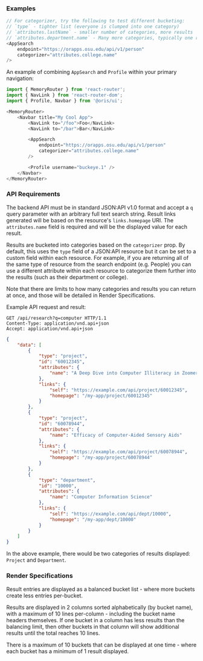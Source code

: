 
### Examples

```js
// For categorizer, try the following to test different bucketing:
// `type` - tighter list (everyone is clumped into one category)
// `attributes.lastName` - smaller number of categories, more results
// `attributes.department.name` - Many more categories, typically one result each
<AppSearch
    endpoint="https://orapps.osu.edu/api/v1/person"
    categorizer="attributes.college.name"
/>
```

An example of combining `AppSearch` and `Profile` within your primary navigation:


```js
import { MemoryRouter } from 'react-router';
import { NavLink } from 'react-router-dom';
import { Profile, Navbar } from '@oris/ui';

<MemoryRouter>
    <Navbar title="My Cool App">
        <NavLink to="/foo">Foo</NavLink>
        <NavLink to="/bar">Bar</NavLink>

        <AppSearch
            endpoint="https://orapps.osu.edu/api/v1/person"
            categorizer="attributes.college.name"
        />

        <Profile username="buckeye.1" />
    </Navbar>
</MemoryRouter>
```

### API Requirements

The backend API must be in standard JSON:API v1.0 format and accept a `q` query parameter with an arbitrary full text search string. Result links generated will be based on the resource's `links.homepage` URI. The `attributes.name` field is required and will be the displayed value for each result.

Results are bucketed into categories based on the `categorizer` prop. By default, this uses the `type` field of a JSON:API resource but it can be set to a custom field within each resource. For example, if you are returning all of the same type of resource from the search endpoint (e.g. People) you can use a different attribute within each resource to categorize them further into the results (such as their department or college).

Note that there are limits to how many categories and results you can return at once, and those will be detailed in Render Specifications.

Example API request and result:

```text
GET /api/research?q=computer HTTP/1.1
Content-Type: application/vnd.api+json
Accept: application/vnd.api+json
```

```json
{
    "data": [
        {
            "type": "project",
            "id": "60012345",
            "attributes": {
                "name": "A Deep Dive into Computer Illiteracy in Zoomers"
            },
            "links": {
                "self": "https://example.com/api/project/60012345",
                "homepage": "/my-app/project/60012345"
            }
        },
        {
            "type": "project",
            "id": "60078944",
            "attributes": {
                "name": "Efficacy of Computer-Aided Sensory Aids"
            },
            "links": {
                "self": "https://example.com/api/project/60078944",
                "homepage": "/my-app/project/60078944"
            }
        },
        {
            "type": "department",
            "id": "10000",
            "attributes": {
                "name": "Computer Information Science"
            },
            "links": {
                "self": "https://example.com/api/dept/10000",
                "homepage": "/my-app/dept/10000"
            }
        }
    ]
}
```

In the above example, there would be two categories of results displayed: `Project` and `Department`.


### Render Specifications

Result entries are displayed as a balanced bucket list - where more buckets create less entries per-bucket.

Results are displayed in 2 columns sorted alphabetically (by bucket name), with a maximum of 10 lines per-column - including the bucket name headers themselves. If one bucket in a column has less results than the balancing limit, then other buckets in that column will show additional results until the total reaches 10 lines.

There is a maximum of 10 buckets that can be displayed at one time - where each bucket has a minimum of 1 result displayed.